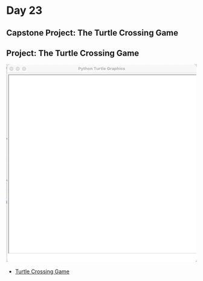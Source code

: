 # Day 23
## Capstone Project: The Turtle Crossing Game

## Project: The Turtle Crossing Game

![tcgp.gif](tcgp.gif)

- [Turtle Crossing Game](https://raw.githubusercontent.com/elaguila626/100-Days-of-Python-AngelaYu/main/Day22/main.py)
